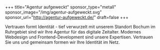 +++
title="Agentur aufgeweckt"
sponsor_type="metall"
sponsor_image="/img/agentur-aufgeweckt.svg"
sponsor_url="http://agentur-aufgeweckt.de/"
draft=false
+++

Vertrauen formt Identität - tief verwurzelt mit unserem Standort Bochum im Ruhrgebiet sind wir Ihre Agentur für das digitale Zeitalter. Modernes Webdesign und Frontend-Development sind unsere Expertisen. Vertrauen Sie uns und gemeinsam formen wir Ihre Identität im Netz.
